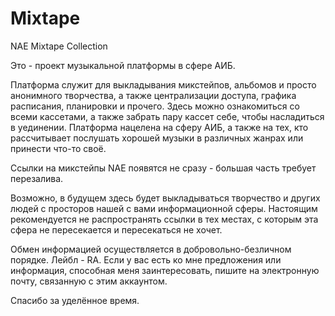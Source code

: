 # Mixtape
NAE Mixtape Collection

Это - проект музыкальной платформы в сфере АИБ.

Платформа служит для выкладывания микстейпов, альбомов и просто анонимного творчества, а также централизации доступа, графика расписания, планировки и прочего. Здесь можно ознакомиться со всеми кассетами, а также забрать пару кассет себе, чтобы насладиться в уединении. Платформа нацелена на сферу АИБ, а также на тех, кто рассчитывает послушать хорошей музыки в различных жанрах или принести что-то своё.

Ссылки на микстейпы NAE появятся не сразу - большая часть требует перезалива.

Возможно, в будущем здесь будет выкладываться творчество и других людей с просторов нашей с вами информационной сферы. Настоящим рекомендуется не распространять ссылки в тех местах, с которым эта сфера не пересекается и пересекаться не хочет.

Обмен информацией осуществляется в добровольно-безличном порядке. Лейбл - RA.
Если у вас есть ко мне предложения или информация, способная меня заинтересовать, пишите на электронную почту, связанную с этим аккаунтом.

Спасибо за уделённое время.
